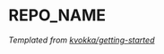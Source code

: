# REPO_NAME

_*Templated from [kvokka/getting-started](https://github.com/kvokka/getting-started)*_
